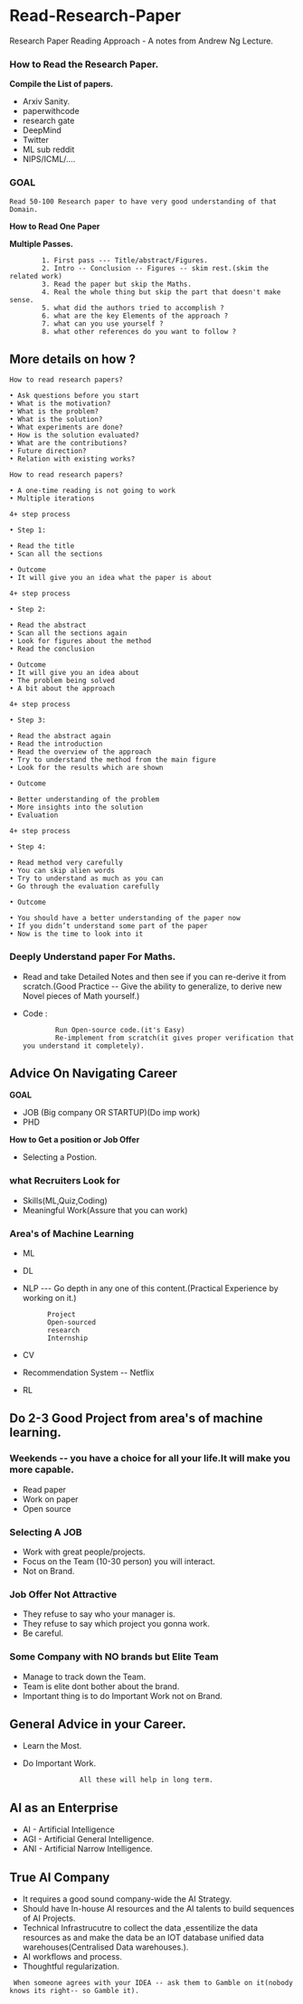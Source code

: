 # Read-Research-Paper

Research Paper Reading Approach - A notes from Andrew Ng Lecture.


### How to Read the Research Paper.

**Compile the List of papers.**
    
- Arxiv Sanity.
- paperwithcode
- research gate
- DeepMind
- Twitter
- ML sub reddit
- NIPS/ICML/....

 ### GOAL
 
 
``` 
Read 50-100 Research paper to have very good understanding of that Domain.
```

**How to Read One Paper**


**Multiple Passes.**

```
        1. First pass --- Title/abstract/Figures.
        2. Intro -- Conclusion -- Figures -- skim rest.(skim the related work)
        3. Read the paper but skip the Maths.
        4. Real the whole thing but skip the part that doesn't make sense.
        5. what did the authors tried to accomplish ?
        6. what are the key Elements of the approach ?
        7. what can you use yourself ?
        8. what other references do you want to follow ?

```
## More details on how ?
```
How to read research papers?

• Ask questions before you start
• What is the motivation?
• What is the problem?
• What is the solution?
• What experiments are done?
• How is the solution evaluated?
• What are the contributions?
• Future direction?
• Relation with existing works?

How to read research papers?

• A one-time reading is not going to work
• Multiple iterations

4+ step process

• Step 1:

• Read the title
• Scan all the sections

• Outcome
• It will give you an idea what the paper is about

4+ step process

• Step 2:

• Read the abstract
• Scan all the sections again
• Look for figures about the method
• Read the conclusion

• Outcome
• It will give you an idea about
• The problem being solved
• A bit about the approach

4+ step process

• Step 3:

• Read the abstract again
• Read the introduction
• Read the overview of the approach
• Try to understand the method from the main figure
• Look for the results which are shown

• Outcome

• Better understanding of the problem
• More insights into the solution
• Evaluation

4+ step process

• Step 4:

• Read method very carefully
• You can skip alien words
• Try to understand as much as you can
• Go through the evaluation carefully

• Outcome

• You should have a better understanding of the paper now
• If you didn’t understand some part of the paper
• Now is the time to look into it

```
### Deeply Understand paper For Maths.

- Read and take Detailed Notes and then see if you can re-derive it from scratch.(Good Practice -- Give the ability to generalize, to derive new Novel pieces of Math yourself.)

- Code :

              Run Open-source code.(it's Easy)
              Re-implement from scratch(it gives proper verification that you understand it completely).
            
            
## Advice On Navigating Career     

**GOAL**

- JOB       (Big company OR STARTUP)(Do imp work)
- PHD

**How to Get a position or Job Offer**

- Selecting a Postion.

### what Recruiters Look for 

- Skills(ML,Quiz,Coding)
- Meaningful Work(Assure that you can work)

### Area's of Machine Learning 

- ML
- DL
- NLP  --- Go depth in any one of this content.(Practical Experience by working on it.)
          
            Project
            Open-sourced
            research
            Internship
            
- CV
- Recommendation System -- Netflix
- RL

## Do 2-3 Good Project from area's of machine learning.

### Weekends -- you have a choice for all your life.It will make you more capable.

- Read paper
- Work on paper
- Open source 

### Selecting A JOB 

- Work with great people/projects.
- Focus on the Team (10-30 person) you will interact.
- Not on Brand.

### Job Offer Not Attractive 

- They refuse to say who your manager is.
- They refuse to say which project  you gonna work.
- Be careful.

### Some Company with NO brands but Elite Team

- Manage to track down the Team.
- Team is elite dont bother about the brand.
- Important thing is to do Important Work not on Brand.


## General Advice in your Career.

- Learn the Most.
- Do Important Work.

                    All these will help in long term.

## AI as an Enterprise

- AI   -   Artificial Intelligence
- AGI  -  Artificial General Intelligence.
- ANI  -  Artificial Narrow Intelligence.

## True AI Company

- It requires a good sound company-wide the AI Strategy.
- Should have In-house AI resources and the AI talents to build sequences of AI Projects.
- Technical Infrastrucutre to collect the data ,essentilize the data resources as and make the data be an IOT database unified data warehouses(Centralised Data warehouses.).
- AI workflows and process.
- Thoughtful regularization.




``` When someone agrees with your IDEA -- ask them to Gamble on it(nobody knows its right-- so Gamble it).```












